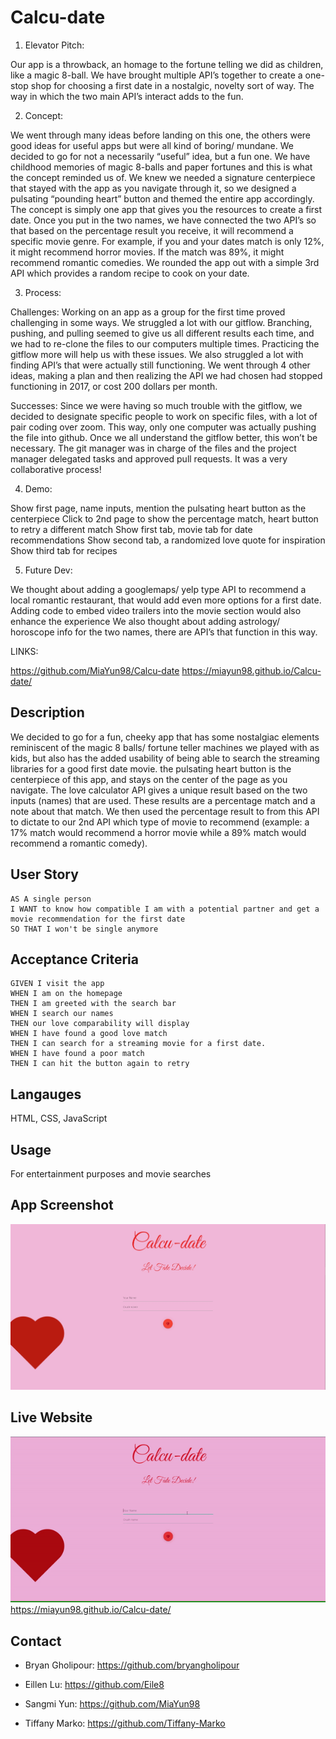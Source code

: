 # Calcu-date

1. Elevator Pitch:

Our app is a throwback, an homage to the fortune telling we did as children, like a magic 8-ball. We have brought multiple API’s together to create a one-stop shop for choosing a first date in a nostalgic, novelty sort of way. The way in which the two main API’s interact adds to the fun.

2. Concept:

We went through many ideas before landing on this one, the others were good ideas for useful apps but were all kind of boring/ mundane. We decided to go for not a necessarily “useful” idea, but a fun one. We have childhood memories of magic 8-balls and paper fortunes and this is what the concept reminded us of.  We knew we needed a signature centerpiece that stayed with the app as you navigate through it, so we designed a pulsating “pounding heart” button and themed the entire app accordingly. The concept is simply one app that gives you the resources to create a first date. Once you put in the two names, we have connected the two API’s so that based on the percentage result you receive, it will recommend a specific movie genre. For example, if you and your dates match is only 12%, it might recommend horror movies. If the match was 89%, it might recommend romantic comedies. We rounded the app out with a simple 3rd API which provides a random recipe to cook on your date.

3. Process:

Challenges: Working on an app as a group for the first time proved challenging in some ways. We struggled a lot with our gitflow. Branching, pushing, and pulling seemed to give us all different results each time, and we had to re-clone the files to our computers multiple times. Practicing the gitflow more will help us with these issues. We also struggled a lot with finding API’s that were actually still functioning. We went through 4 other ideas, making a plan and then realizing the API we had chosen had stopped functioning in 2017, or cost 200 dollars per month. 

Successes: Since we were having so much trouble with the gitflow, we decided to designate specific people to work on specific files, with a lot of pair coding over zoom. This way, only one computer was actually pushing the file into github. Once we all understand the gitflow better, this won’t be necessary. The git manager was in charge of the files and the project manager delegated tasks and approved pull requests. It was a very collaborative process!

4. Demo:

Show first page, name inputs, mention the pulsating heart button as the centerpiece
Click to 2nd page to show the percentage match, heart button to retry a different match
Show first tab, movie tab for date recommendations
Show second tab, a randomized love quote for inspiration
Show third tab for recipes

5. Future Dev:

We thought about adding a googlemaps/ yelp type API to recommend a local romantic restaurant, that would add even more options for a first date.
Adding code to embed video trailers into the movie section would also enhance the experience
We also thought about adding astrology/ horoscope info for the two names, there are API’s that function in this way.

LINKS:

https://github.com/MiaYun98/Calcu-date
https://miayun98.github.io/Calcu-date/

## Description

We decided to go for a fun, cheeky app that has some nostalgiac elements reminiscent of the magic 8 balls/ fortune teller machines we played with as kids, but also has the added usability of being able to search the streaming libraries for a good first date movie. the pulsating heart button is the centerpiece of this app, and stays on the center of the page as you navigate. The love calculator API gives a unique result based on the two inputs (names) that are used. These results are a percentage match and a note about that match. We then used the percentage result to from this API to dictate to our 2nd API which type of movie to recommend (example: a 17% match would recommend a horror movie while a 89% match would recommend a romantic comedy).

## User Story

```
AS A single person
I WANT to know how compatible I am with a potential partner and get a movie recommendation for the first date
SO THAT I won't be single anymore
```

## Acceptance Criteria

```
GIVEN I visit the app
WHEN I am on the homepage
THEN I am greeted with the search bar
WHEN I search our names
THEN our love comparability will display
WHEN I have found a good love match
THEN I can search for a streaming movie for a first date.
WHEN I have found a poor match
THEN I can hit the button again to retry
```

## Langauges

HTML, CSS, JavaScript

## Usage

For entertainment purposes and movie searches

## App Screenshot

![](assets/image/Untitled.jpg)

## Live Website

![](assets/image/ezgif.com-gif-maker.gif)
https://miayun98.github.io/Calcu-date/

## Contact

* Bryan Gholipour: https://github.com/bryangholipour 

* Eillen Lu: https://github.com/Eile8 

* Sangmi Yun: https://github.com/MiaYun98 

* Tiffany Marko: https://github.com/Tiffany-Marko
